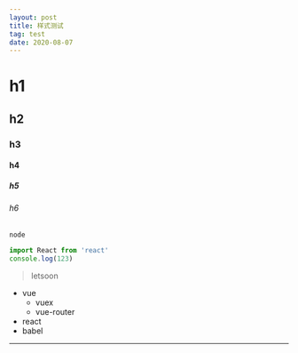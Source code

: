 ```yaml
---
layout: post
title: 样式测试
tag: test
date: 2020-08-07
---
```


# h1
## h2
### h3
#### h4
##### h5
###### h6

`node`

```js
import React from 'react'
console.log(123)
```

> letsoon


- vue
  - vuex
  - vue-router
- react
- babel

---
